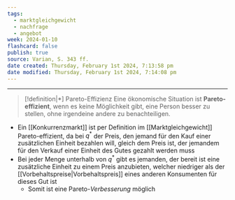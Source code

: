 ```yaml
---
tags:
  - marktgleichgewicht
  - nachfrage
  - angebot
week: 2024-01-10
flashcard: false
publish: true
source: Varian, S. 343 ff.
date created: Thursday, February 1st 2024, 7:13:58 pm
date modified: Thursday, February 1st 2024, 7:14:08 pm
---
```

***

> [!definition|*] Pareto-Effizienz
> Eine ökonomische Situation ist **Pareto-effizient**, wenn es keine Möglichkeit gibt, eine Person besser zu stellen, ohne irgendeine andere zu benachteiligen.

- Ein [[Konkurrenzmarkt]] ist per Definition im [[Marktgleichgewicht]] Pareto-effizient, da bei $q^{*}$ der Preis, den jemand für den Kauf einer zusätzlichen Einheit bezahlen will, gleich dem Preis ist, der jemandem für den Verkauf einer Einheit des Gutes gezahlt werden muss
- Bei jeder Menge unterhalb von $q^{*}$ gibt es jemanden, der bereit ist eine zusätzliche Einheit zu einem Preis anzubieten, welcher niedriger als der [[Vorbehaltspreise|Vorbehaltspreis]] eines anderen Konsumenten für dieses Gut ist
	- Somit ist eine Pareto-*Verbesserung* möglich
